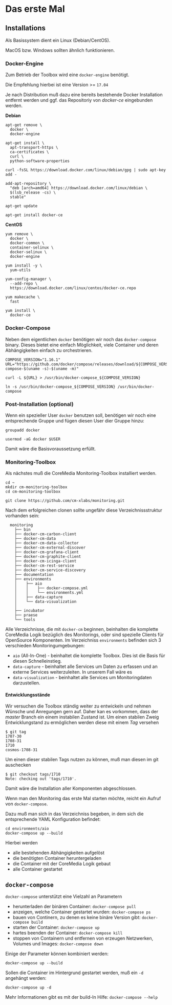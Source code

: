 
# Das erste Mal

## Installations

Als Basissystem dient ein Linux (Debian/CentOS).

MacOS bzw. Windows sollten ähnlich funktionieren.


### Docker-Engine

Zum Betrieb der Toolbox wird eine `docker-engine` benötigt.

Die Empfehlung hierbei ist eine Version >= `17.04`

Je nach Distribution muß dazu eine bereits bestehende Docker Installation entfernt werden und ggf. das Repositoriy von *docker-ce* eingebunden werden.

**Debian**

    apt-get remove \
      docker \
      docker-engine

    apt-get install \
      apt-transport-https \
      ca-certificates \
      curl \
      python-software-properties

    curl -fsSL https://download.docker.com/linux/debian/gpg | sudo apt-key add -

    add-apt-repository \
      "deb [arch=amd64] https://download.docker.com/linux/debian \
      $(lsb_release -cs) \
      stable"

    apt-get update

    apt-get install docker-ce

**CentOS**

    yum remove \
      docker \
      docker-common \
      container-selinux \
      docker-selinux \
      docker-engine

    yum install -y \
      yum-utils

    yum-config-manager \
      --add-repo \
      https://download.docker.com/linux/centos/docker-ce.repo

    yum makecache \
      fast

    yum install \
      docker-ce


### Docker-Compose

Neben dem eigentlichen `docker` benötigen wir noch das `docker-compose` binary.
Dieses bietet eine einfach Möglichkeit, viele Container und deren Abhängigkeiten einfach zu orchestrieren.

    COMPOSE_VERSION="1.16.1"
    URL="https://github.com/docker/compose/releases/download/${COMPOSE_VERSION}/docker-compose-$(uname -s)-$(uname -m)"

    curl -L ${URL} > /usr/bin/docker-compose_${COMPOSE_VERSION}

    ln -s /usr/bin/docker-compose_${COMPOSE_VERSION} /usr/bin/docker-compose

### Post-Installation (optional)

Wenn ein spezieller User `docker` benutzen soll, benötigen wir noch eine entsprechende Gruppe und fügen diesen User dier Gruppe hinzu:

    groupadd docker

    usermod -aG docker $USER

Damit wäre die Basisvoraussetzung erfüllt.


### Monitoring-Toolbox

Als nächstes muß die CoreMedia Monitoring-Toolbox installiert werden.

    cd ~
    mkdir cm-monitoring-toolbox
    cd cm-monitoring-toolbox

    git clone https://github.com/cm-xlabs/monitoring.git

Nach dem erfolgreichen clonen sollte ungefähr diese Verzeichnissstruktur vorhanden sein:

      monitoring
        ├── bin
        ├── docker-cm-carbon-client
        ├── docker-cm-data
        ├── docker-cm-data-collector
        ├── docker-cm-external-discover
        ├── docker-cm-grafana-client
        ├── docker-cm-graphite-client
        ├── docker-cm-icinga-client
        ├── docker-cm-rest-service
        ├── docker-cm-service-discovery
        ├── documentation
        ├── environments
        │    ├── aio
        │    │    ├── docker-compose.yml
        │    │    └── environments.yml
        │    ├── data-capture
        │    └── data-visualization
        │
        ├── incubator
        ├── praese
        └── tools

Alle Verzeichnisse, die mit `docker-cm` beginnen, beinhalten die komplette CoreMedia Logik bezüglich des Monitorings, oder sind spezielle Clients für OpenSource Komponenten.
Im Verzeichniss `environments` befinden sich 3 verschieden Monitoringumgebungen:

  * `aio` (All-In-One) - beinhaltet die komplette Toolbox. Dies ist die Basis für diesen Schnelleinstieg.
  * `data-capture` - beinhaltet alle Services um Daten zu erfassen und an externe Services weiterzuleiten. In unserem Fall wäre es
  * `data-visualization` - beinhaltet alle Services um Monitoringdaten darzustellen.

#### Entwicklungsstände

Wir versuchen die Toolbox ständig weiter zu entwickeln und nehmen Wünsche und Anregungen gern auf.
Daher kan es vorkommen, dass der *master* Branch ein einem instabilen Zustand ist.
Um einen stabilen Zweig Entwicklungstand zu ermöglichen werden diese mit einem *Tag* versehen

    $ git tag
    1707-30
    1708-31
    1710
    cosmos-1708-31

Um einen dieser stabilen Tags nutzen zu können, muß man diesen im git auschecken

    $ git checkout tags/1710
    Note: checking out 'tags/1710'.

Damit wäre die Installation aller Komponenten abgeschlossen.























Wenn man den Monitoring das erste Mal starten möchte, reicht ein Aufruf von `docker-compose`.

Dazu muß man sich in das Verzeichniss begeben, in dem sich die entsprechende YAML Konfiguration befindet:


    cd environments/aio
    docker-compose up --build

Hierbei werden
 - alle bestehenden Abhängigkeiten aufgelöst
 - die benötigten Container heruntergeladen
 - die Container mit der CoreMedia Logik gebaut
 - alle Container gestartet

## `docker-compose`

`docker-compose` unterstützt eine Vielzahl an Parametern

 - herunterladen der binären Container: `docker-compose pull`
 - anzeigen, welche Container gestartet wurden: `docker-compose ps`
 - bauen von Continern, zu denen es keine binäre Version gibt: `docker-compose build`
 - starten der Container: `docker-compose up`
 - hartes beenden der Container: `docker-compose kill`
 - stoppen von Containern und entfernen von erzeugen Netzwerken, Volumes und Images: `docker-compose down`

Einige der Parameter können kombiniert werden:

    docker-compose up --build

Sollen die Container im Hintergrund gestartet werden, muß ein `-d` angehängt werden:

    docker-compose up -d


Mehr Informationen gibt es mit der build-In Hilfe: `docker-compose --help`
